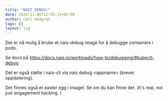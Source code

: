 ```yaml
---
title: "NAIS DEBUG!"
date: 2024-11-06T12:55:13+02:00
author: Carl Hedgren
tags: []
layout: log
---
```


Det er nå mulig å bruke et nais-debug image for å debugge containers i pods.

Se docs på https://docs.nais.io/workloads/how-to/debugging/#kubectl-debug

Det er også støtte i nais-cli via nais debug &lt;appname&gt; (krever oppdatering).

Det finnes også et easter egg i imaget. Se om du kan finne det. (it's real, not just engagement hacking. )
